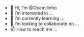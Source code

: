 - 👋 Hi, I’m @Ocamilinho
- 👀 I’m interested in ...
- 🌱 I’m currently learning ...
- 💞️ I’m looking to collaborate on ...
- 📫 How to reach me ...

<!---
Ocamilinho/Ocamilinho is a ✨ special ✨ repository because its `README.md` (this file) appears on your GitHub profile.
You can click the Preview link to take a look at your changes.
--->
